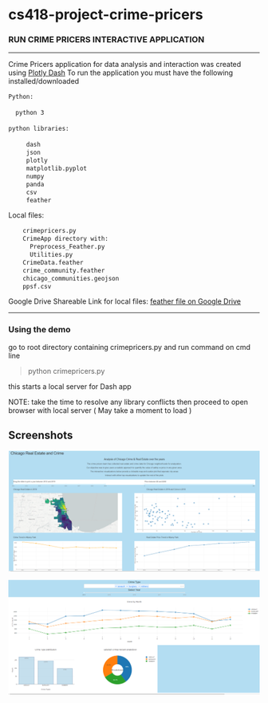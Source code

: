 # cs418-project-crime-pricers

### RUN CRIME PRICERS INTERACTIVE APPLICATION
-------------------
Crime Pricers application for data analysis and interaction was created
using [Plotly Dash](https://plot.ly/dash)
To run the application you must have the following installed/downloaded

```
Python:

  python 3
  
python libraries:

     dash
     json
     plotly
     matplotlib.pyplot
     numpy
     panda
     csv
     feather
```

Local files:

```
    crimepricers.py
    CrimeApp directory with:
      Preprocess_Feather.py
      Utilities.py
    CrimeData.feather
    crime_community.feather
    chicago_communities.geojson
    ppsf.csv

```

Google Drive Shareable Link for local files:
[feather file on Google Drive](https://drive.google.com/drive/folders/1BS6PZmcE__zm3osqLRcJre1Fz6PjuC9L?usp=sharing)

----------------------------------------
### Using the demo

go to root directory containing crimepricers.py and run command on cmd line

> python crimepricers.py

this starts a local server for Dash app

NOTE: take the time to resolve any library conflicts
then proceed to open browser with local server ( May take a moment to load )


## Screenshots

![screenshot1](app_images/crime&realEstate.PNG)

![screenshot2](app_images/all_crime_viz.PNG)
